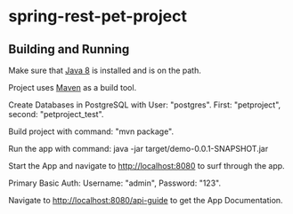 # spring-rest-pet-project

## Building and Running

Make sure that [Java 8](http://www.oracle.com/technetwork/java/javase/downloads/jdk8-downloads-2133151.html) is installed and is on the path.

Project uses [Maven](http://maven.apache.org/) as a build tool.

Create Databases in PostgreSQL with User: "postgres". First: "petproject", second: "petproject_test".

Build project with command: "mvn package".

Run the app with command: java -jar target/demo-0.0.1-SNAPSHOT.jar

Start the App and navigate to [http://localhost:8080](http://localhost:8080) to surf through the app.

Primary Basic Auth: Username: "admin", Password: "123".

Navigate to [http://localhost:8080/api-guide](http://localhost:8080/api-guide.html) to get the App Documentation.
